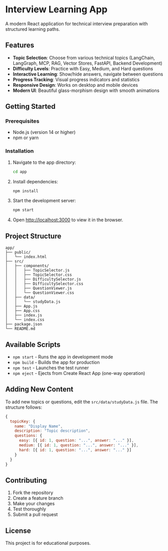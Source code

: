 # Interview Learning App

A modern React application for technical interview preparation with structured learning paths.

## Features

- **Topic Selection**: Choose from various technical topics (LangChain, LangGraph, MCP, RAG, Vector Stores, FastAPI, Backend Development)
- **Difficulty Levels**: Practice with Easy, Medium, and Hard questions
- **Interactive Learning**: Show/hide answers, navigate between questions
- **Progress Tracking**: Visual progress indicators and statistics
- **Responsive Design**: Works on desktop and mobile devices
- **Modern UI**: Beautiful glass-morphism design with smooth animations

## Getting Started

### Prerequisites
- Node.js (version 14 or higher)
- npm or yarn

### Installation

1. Navigate to the app directory:
   ```bash
   cd app
   ```

2. Install dependencies:
   ```bash
   npm install
   ```

3. Start the development server:
   ```bash
   npm start
   ```

4. Open [http://localhost:3000](http://localhost:3000) to view it in the browser.

## Project Structure

```
app/
├── public/
│   └── index.html
├── src/
│   ├── components/
│   │   ├── TopicSelector.js
│   │   ├── TopicSelector.css
│   │   ├── DifficultySelector.js
│   │   ├── DifficultySelector.css
│   │   ├── QuestionViewer.js
│   │   └── QuestionViewer.css
│   ├── data/
│   │   └── studyData.js
│   ├── App.js
│   ├── App.css
│   ├── index.js
│   └── index.css
├── package.json
└── README.md
```

## Available Scripts

- `npm start` - Runs the app in development mode
- `npm build` - Builds the app for production
- `npm test` - Launches the test runner
- `npm eject` - Ejects from Create React App (one-way operation)

## Adding New Content

To add new topics or questions, edit the `src/data/studyData.js` file. The structure follows:

```javascript
{
  topicKey: {
    name: "Display Name",
    description: "Topic description",
    questions: {
      easy: [{ id: 1, question: "...", answer: "..." }],
      medium: [{ id: 1, question: "...", answer: "..." }],
      hard: [{ id: 1, question: "...", answer: "..." }]
    }
  }
}
```

## Contributing

1. Fork the repository
2. Create a feature branch
3. Make your changes
4. Test thoroughly
5. Submit a pull request

## License

This project is for educational purposes.
